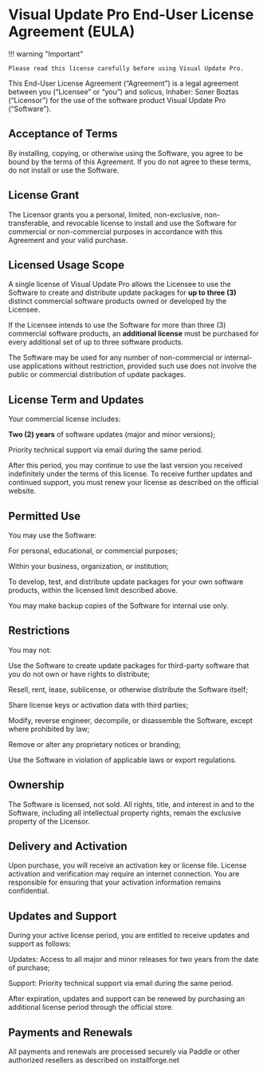 # Visual Update Pro End-User License Agreement (EULA)

!!! warning "Important"

    Please read this license carefully before using Visual Update Pro.

This End-User License Agreement (“Agreement”) is a legal agreement between you (“Licensee” or “you”) and solicus,
Inhaber: Soner Boztas (“Licensor”) for the use of the software product Visual Update Pro (“Software”).

## Acceptance of Terms

By installing, copying, or otherwise using the Software, you agree to be bound by the terms of this Agreement.
If you do not agree to these terms, do not install or use the Software.

## License Grant

The Licensor grants you a personal, limited, non-exclusive, non-transferable, and revocable license to install and use
the Software for commercial or non-commercial purposes in accordance with this Agreement and your valid purchase.

## Licensed Usage Scope

A single license of Visual Update Pro allows the Licensee to use the Software to create and distribute update packages
for **up to three (3)** distinct commercial software products owned or developed by the Licensee.

If the Licensee intends to use the Software for more than three (3) commercial software products, an **additional
license** must be purchased for every additional set of up to three software products.

The Software may be used for any number of non-commercial or internal-use applications without restriction, provided
such use does not involve the public or commercial distribution of update packages.

## License Term and Updates

Your commercial license includes:

**Two (2) years** of software updates (major and minor versions);

Priority technical support via email during the same period.

After this period, you may continue to use the last version you received indefinitely under the terms of this license.
To receive further updates and continued support, you must renew your license as described on the official website.

## Permitted Use

You may use the Software:

For personal, educational, or commercial purposes;

Within your business, organization, or institution;

To develop, test, and distribute update packages for your own software products, within the licensed limit described
above.

You may make backup copies of the Software for internal use only.

## Restrictions

You may not:

Use the Software to create update packages for third-party software that you do not own or have rights to distribute;

Resell, rent, lease, sublicense, or otherwise distribute the Software itself;

Share license keys or activation data with third parties;

Modify, reverse engineer, decompile, or disassemble the Software, except where prohibited by law;

Remove or alter any proprietary notices or branding;

Use the Software in violation of applicable laws or export regulations.

## Ownership

The Software is licensed, not sold.
All rights, title, and interest in and to the Software, including all intellectual property rights, remain the exclusive
property of the Licensor.

## Delivery and Activation

Upon purchase, you will receive an activation key or license file.
License activation and verification may require an internet connection.
You are responsible for ensuring that your activation information remains confidential.

## Updates and Support

During your active license period, you are entitled to receive updates and support as follows:

Updates: Access to all major and minor releases for two years from the date of purchase;

Support: Priority technical support via email during the same period.

After expiration, updates and support can be renewed by purchasing an additional license period through the official
store.

## Payments and Renewals

All payments and renewals are processed securely via Paddle or other authorized resellers as described on
installforge.net
